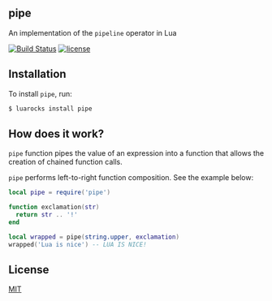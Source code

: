## pipe
An implementation of the `pipeline` operator in Lua

[![Build Status](https://travis-ci.org/EvandroLG/pipe.lua.svg?branch=master)](https://travis-ci.org/EvandroLG/pipe.lua) [![license](https://badgen.now.sh/badge/license/MIT)](./LICENSE)

## Installation
To install `pipe`, run:
```sh
$ luarocks install pipe
```

## How does it work?
`pipe` function pipes the value of an expression into a function that allows the creation of chained function calls.

`pipe` performs left-to-right function composition. See the example below:

```lua
local pipe = require('pipe')

function exclamation(str)
  return str .. '!'
end

local wrapped = pipe(string.upper, exclamation)
wrapped('Lua is nice') -- LUA IS NICE!
```

## License
[MIT](https://github.com/EvandroLG/pipe.lua/blob/master/LICENSE)
